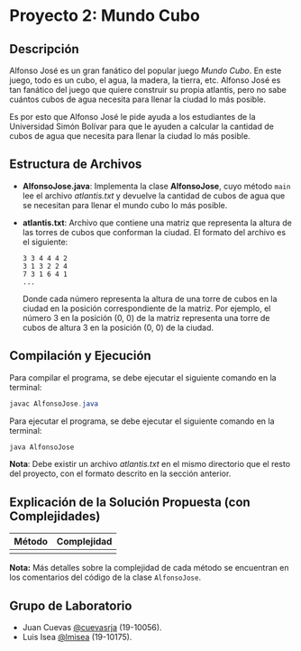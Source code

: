 # Proyecto 2: Mundo Cubo

## Descripción

Alfonso José es un gran fanático del popular juego _Mundo Cubo_. En este juego, todo es un cubo, el agua, la madera, la tierra, etc. Alfonso José es tan fanático del juego que quiere construir su propia atlantis, pero no sabe cuántos cubos de agua necesita para llenar la ciudad lo más posible.

Es por esto que Alfonso José le pide ayuda a los estudiantes de la Universidad Simón Bolívar para que le ayuden a calcular la cantidad de cubos de agua que necesita para llenar la ciudad lo más posible.

## Estructura de Archivos

- **AlfonsoJose.java**: Implementa la clase **AlfonsoJose**, cuyo método `main` lee el archivo _atlantis.txt_ y devuelve la cantidad de cubos de agua que se necesitan para llenar el mundo cubo lo más posible.
- **atlantis.txt**: Archivo que contiene una matriz que representa la altura de las torres de cubos que conforman la ciudad. El formato del archivo es el siguiente:

  ```
  3 3 4 4 4 2
  3 1 3 2 2 4
  7 3 1 6 4 1
  ...
  ```

  Donde cada número representa la altura de una torre de cubos en la ciudad en la posición correspondiente de la matriz. Por ejemplo, el número 3 en la posición (0, 0) de la matriz representa una torre de cubos de altura 3 en la posición (0, 0) de la ciudad.

## Compilación y Ejecución

Para compilar el programa, se debe ejecutar el siguiente comando en la terminal:

```java
javac AlfonsoJose.java
```

Para ejecutar el programa, se debe ejecutar el siguiente comando en la terminal:

```java
java AlfonsoJose
```

**Nota**: Debe existir un archivo _atlantis.txt_ en el mismo directorio que el resto del proyecto, con el formato descrito en la sección anterior.

## Explicación de la Solución Propuesta (con Complejidades)

| Método | Complejidad |
| ------ | ----------- |
|        |             |

**Nota:** Más detalles sobre la complejidad de cada método se encuentran en los comentarios del código de la clase `AlfonsoJose`.

## Grupo de Laboratorio

- Juan Cuevas [@cuevasrja](https://github.com/cuevasrja) (19-10056).
- Luis Isea [@lmisea](https://github.com/lmisea) (19-10175).

